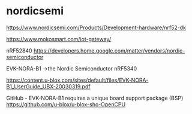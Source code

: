 # nordicsemi
https://www.nordicsemi.com/Products/Development-hardware/nrf52-dk


https://www.mokosmart.com/iot-gateway/


nRF52840
    https://developers.home.google.com/matter/vendors/nordic-semiconductor


EVK-NORA-B1 ->the Nordic Semiconductor nRF5340 

https://content.u-blox.com/sites/default/files/EVK-NORA-B1_UserGuide_UBX-20030319.pdf




GitHub - EVK-NORA-B1 requires a unique board support package (BSP)
https://github.com/u-blox/u-blox-sho-OpenCPU
